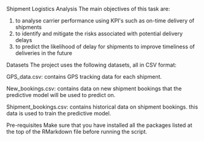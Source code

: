 Shipment Logistics Analysis
The main objectives of this task are:
1) to analyse carrier performance using KPI's such as on-time delivery of shipments
2) to identify and mitigate the risks associated with potential delivery delays
3) to predict the likelihood of delay for shipments to improve timeliness of deliveries in the future

Datasets
The project uses the following datasets, all in CSV format:

GPS_data.csv: contains GPS tracking data for each shipment.

New_bookings.csv: contains data on new shipment bookings that the predictive model will be used to predict on.

Shipment_bookings.csv: contains historical data on shipment bookings. this data is used to train the predictive model.

Pre-requisites
Make sure that you have installed all the packages listed at the top of the RMarkdown file before running the script.

